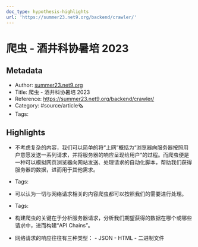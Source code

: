 ```yaml
---
doc_type: hypothesis-highlights
url: 'https://summer23.net9.org/backend/crawler/'
---
```

# 爬虫 - 酒井科协暑培 2023
## Metadata
- Author: [summer23.net9.org]()
- Title: 爬虫 - 酒井科协暑培 2023
- Reference: https://summer23.net9.org/backend/crawler/
- Category: #source/article🗞
- Tags:
## Highlights
- 不考虑复杂的内容，我们可以简单的将“上网”概括为“浏览器向服务器按照用户意愿发送一系列请求，并将服务器的响应呈现给用户“的过程。而爬虫便是一种可以模拟网页浏览器向网站发送、处理请求的自动化脚本，帮助我们获得服务器的数据，进而用于其他需求。


- Tags:

- 可以认为一切与网络请求相关的内容爬虫都可以按照我们的需要进行处理。


- Tags:

- 构建爬虫的关键在于分析服务器请求，分析我们期望获得的数据在哪个或哪些请求中，进而构建“API Chains”。

- 网络请求的响应往往有三种类型： - JSON - HTML - 二进制文件

